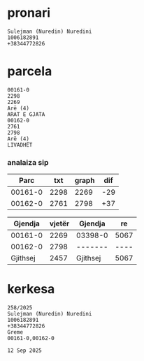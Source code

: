 # pronari


```
Sulejman (Nuredin) Nuredini
1006182891
+38344772826

```
# parcela

```
00161-0
2298
2269
Arë (4)
ARAT E GJATA
00162-0
2761
2798
Arë (4)
LIVADHËT

```
### analaiza sip

| Parc | txt | graph | dif |
| --------------- | --------------- | --------------- | --------------- |
| 00161-0 | 2298 | 2269 | -29 |
| 00162-0 | 2761 | 2798 | +37 |


| Gjendja | vjetër | Gjendja | re |
| --------------- | --------------- | --------------- | --------------- |
| 00161-0  | 2269  | 03398-0  | 5067  |
| 00162-0  | 2798  | -------  | ----  |
| Gjithsej | 2457  | Gjithsej | 5067  |

# kerkesa


```
258/2025
Sulejman (Nuredin) Nuredini
1006182891
+38344772826
Greme
00161-0,00162-0

12 Sep 2025
```
